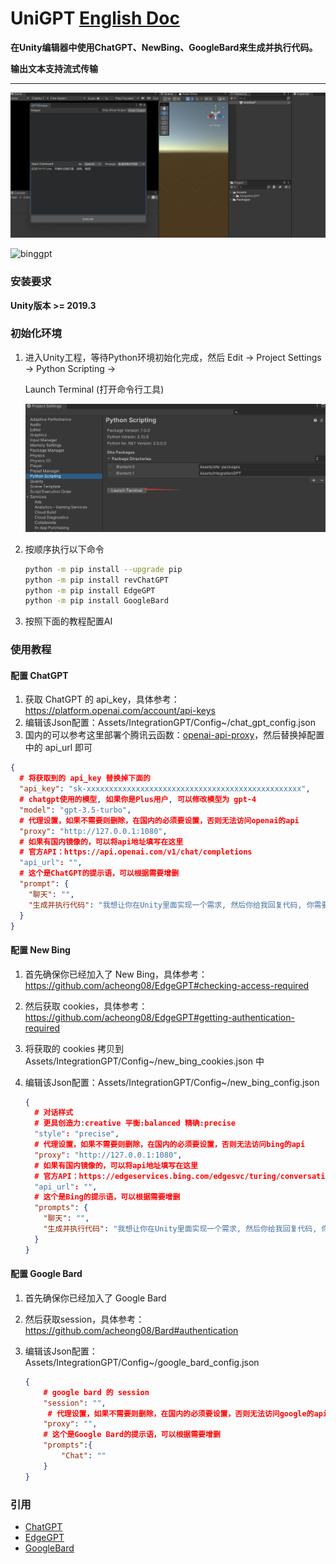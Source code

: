 # UniGPT	[English Doc](https://github.com/tylearymf/UniGPT/blob/main/README_EN.md)

**在Unity编辑器中使用ChatGPT、NewBing、GoogleBard来生成并执行代码。**

**输出文本支持流式传输**

---

![chatgpt](Screenshots/chatgpt.gif)

![binggpt](Screenshots/binggpt.gif)



### 安装要求

**Unity版本 >= 2019.3**

### 初始化环境

1. 进入Unity工程，等待Python环境初始化完成，然后 Edit -> Project Settings -> Python Scripting -> 

   Launch Terminal (打开命令行工具)

   ![image-20230324020733689](Screenshots/image-20230324020733689.png)

2. 按顺序执行以下命令

   ```bash
   python -m pip install --upgrade pip
   python -m pip install revChatGPT
   python -m pip install EdgeGPT
   python -m pip install GoogleBard
   ```

3. 按照下面的教程配置AI

### 使用教程

#### 配置 ChatGPT

1. 获取 ChatGPT 的 api_key，具体参考：https://platform.openai.com/account/api-keys
2. 编辑该Json配置：Assets/IntegrationGPT/Config~/chat_gpt_config.json
3. 国内的可以参考这里部署个腾讯云函数：[openai-api-proxy](https://github.com/easychen/openai-api-proxy/blob/master/FUNC.md)，然后替换掉配置中的 api_url 即可

```json
{
  # 将获取到的 api_key 替换掉下面的
  "api_key": "sk-xxxxxxxxxxxxxxxxxxxxxxxxxxxxxxxxxxxxxxxxxxxxxxxx",
  # chatgpt使用的模型, 如果你是Plus用户, 可以修改模型为 gpt-4
  "model": "gpt-3.5-turbo",
  # 代理设置，如果不需要则删除，在国内的必须要设置，否则无法访问openai的api
  "proxy": "http://127.0.0.1:1080",
  # 如果有国内镜像的，可以将api地址填写在这里
  # 官方API：https://api.openai.com/v1/chat/completions
  "api_url": "",
  # 这个是ChatGPT的提示语，可以根据需要增删
  "prompt": {
    "聊天": "",
	"生成并执行代码": "我想让你在Unity里面实现一个需求, 然后你给我回复代码, 你需要将实现逻辑写在TemplateClass中的Test静态方法里面, 我希望我不需要设置任何东西, 只手动调用Test方法后就能得到正确的结果, 我希望你只回复代码, 而不是其他任何内容, 不要注释.\n我的第一个需求是\n"
  }
}
```

#### 配置 New Bing

1. 首先确保你已经加入了 New Bing，具体参考：https://github.com/acheong08/EdgeGPT#checking-access-required

2. 然后获取 cookies，具体参考：https://github.com/acheong08/EdgeGPT#getting-authentication-required

3. 将获取的 cookies 拷贝到 Assets/IntegrationGPT/Config~/new_bing_cookies.json 中

4. 编辑该Json配置：Assets/IntegrationGPT/Config~/new_bing_config.json

   ```json
   {
     # 对话样式
     # 更具创造力:creative 平衡:balanced 精确:precise
     "style": "precise",
     # 代理设置，如果不需要则删除，在国内的必须要设置，否则无法访问bing的api
     "proxy": "http://127.0.0.1:1080",
     # 如果有国内镜像的，可以将api地址填写在这里
     # 官方API：https://edgeservices.bing.com/edgesvc/turing/conversation/create
     "api_url": "",
     # 这个是Bing的提示语，可以根据需要增删
     "prompts": {
       "聊天": "",
       "生成并执行代码": "我想让你在Unity里面实现一个需求, 然后你给我回复代码, 你需要将实现逻辑写在TemplateClass中的Test静态方法里面, 并正确引用命名空间, 我希望我不需要设置任何东西, 只手动调用Test方法后就能得到正确的结果,我希望你只回复代码, 而不是其他任何内容, 不要注释.\n我的第一个需求是\n"
     }
   }
   ```

#### 配置 Google Bard

1. 首先确保你已经加入了 Google Bard

2. 然后获取session，具体参考：https://github.com/acheong08/Bard#authentication

3. 编辑该Json配置：Assets/IntegrationGPT/Config~/google_bard_config.json

   ```json
   {
       # google bard 的 session
       "session": "",
        # 代理设置，如果不需要则删除，在国内的必须要设置，否则无法访问google的api
       "proxy": "",
       # 这个是Google Bard的提示语，可以根据需要增删
       "prompts":{
           "Chat": ""
       }
   }
   ```

   



### 引用
- [ChatGPT](https://github.com/acheong08/ChatGPT)
- [EdgeGPT](https://github.com/acheong08/EdgeGPT)
- [GoogleBard](https://github.com/acheong08/Bard)

